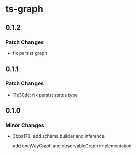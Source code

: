# ts-graph



## 0.1.2

### Patch Changes

- fix persist graph


## 0.1.1

### Patch Changes

- 11e30dc: fix persist status type

## 0.1.0

### Minor Changes

- 3bba170: add schema builder and inference

  add oneWayGraph and observableGraph implementation
